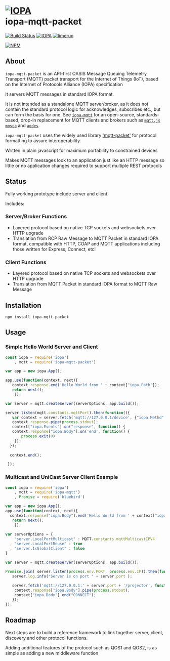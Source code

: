 # [![IOPA](http://iopa.io/iopa.png)](http://iopa.io)<br> iopa-mqtt-packet

[![Build Status](https://api.shippable.com/projects/55f4870c1895ca447414dd90/badge?branchName=master)](https://app.shippable.com/projects/55f4870c1895ca447414dd90) 
[![IOPA](https://img.shields.io/badge/iopa-middleware-99cc33.svg?style=flat-square)](http://iopa.io)
[![limerun](https://img.shields.io/badge/limerun-certified-3399cc.svg?style=flat-square)](https://nodei.co/npm/limerun/)

[![NPM](https://nodei.co/npm/iopa-mqtt-packet.png?downloads=true)](https://nodei.co/npm/iopa-mqtt-packet/)

## About
`iopa-mqtt-packet` is an API-first OASIS Message Queuing Telemetry Transport (MQTT) packet transport for the Internet of Things (IoT), based on the Internet of Protocols Alliance (IOPA) specification  

It servers MQTT messages in standard IOPA format.

It is not intended as a standalone MQTT server/broker, as it does not contain the standard protocol logic for acknowledges, subscribes etc., but can form the basis for one.  See [`iopa-mqtt`](https://github.com/iopa-io/iopa-mqtt) for an open-source, standards-based, drop-in replacement for MQTT clients and brokers such as [`mqtt.js`](https://github.com/mqttjs/MQTT.js) [`mosca`](https://github.com/mcollina/mosca) and [`aedes`](https://github.com/mcollina/aedes).

`iopa-mqtt-packet` uses the widely used library ['mqtt-packet'](https://github.com/mqttjs/mqtt-packet) for protocol formatting to assure interoperability.

Written in plain javascript for maximum portability to constrained devices

Makes MQTT messages look to an application just like an HTTP message so little or no application changes required to support multiple REST protocols

## Status

Fully working prototype include server and client.

Includes:

### Server/Broker Functions

  * Layered protocol based on native TCP sockets and websockets over HTTP upgrade
  * Translation from RCP Raw Message to MQTT Packet in standard IOPA format, compatible with HTTP, COAP and MQTT applications including those written for Express, Connect, etc!
    
### Client Functions
  * Layered protocol based on native TCP sockets and websockets over HTTP upgrade
  * Translation from MQTT Packet in standard IOPA format to MQTT Raw Message
 
## Installation

    npm install iopa-mqtt-packet

## Usage
    
### Simple Hello World Server and Client
``` js
const iopa = require('iopa')
    , mqtt = require('iopa-mqtt-packet')      

var app = new iopa.App();

app.use(function(context, next){
   context.response.end('Hello World from ' + context["iopa.Path"]);
   return next();
    });

var server = mqtt.createServer(serverOptions, app.build());

server.listen(mqtt.constants.mqttPort).then(function(){
   var context = server.fetch('mqtt://127.0.0.1/device', {"iopa.Methd": "CONNECT"});
   context.response.pipe(process.stdout);
   context["iopa.Events"].on("response", function() {
   context.response["iopa.Body"].on('end', function() {
       process.exit(0)
    });
  });
  
  context.end();

 });

``` 

### Multicast and UniCast Server Client Example
``` js
const iopa = require('iopa')
    , mqtt = require('iopa-mqtt')      
    , Promise = require('bluebird')

var app = new iopa.App();
app.use(function(context, next){
  context.response["iopa.Body"].end('Hello World from ' + context["iopa.Path"]);
   return next();
    });
    
var serverOptions = {
    "server.LocalPortMulticast" : MQTT.constants.mqttMulticastIPV4
  , "server.LocalPortReuse" : true
  , "server.IsGlobalClient" : false
}

var server = mqtt.createServer(serverOptions, app.build());

Promise.join( server.listen(process.env.PORT, process.env.IP)).then(function(){
   server.log.info("Server is on port " + server.port );
  
   server.fetch('mqtt://127.0.0.1:' + server.port + '/projector', function(context) {
    context.response["iopa.Body"].pipe(process.stdout);
    context["iopa.Body"].end("CONNECT");
   });
});
``` 
  
## Roadmap

Next steps are to build a reference framework to link together server, client, discovery and other protocol functions.

Adding additional features of the protocol such as QOS1 and QOS2, is as simple as adding a new middleware function 
  

 
